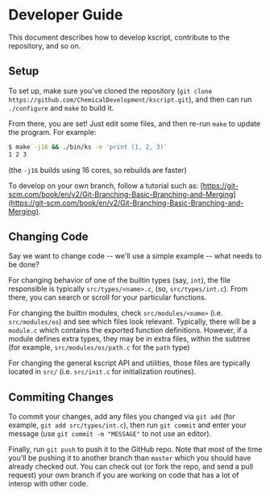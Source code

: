 # Developer Guide

This document describes how to develop kscript, contribute to the repository, and so on. 

## Setup

To set up, make sure you've cloned the repository (`git clone https://github.com/ChemicalDevelopment/kscript.git`), and then can run `./configure` and `make` to build it.

From there, you are set! Just edit some files, and then re-run `make` to update the program. For example:

```bash
$ make -j16 && ./bin/ks -e 'print (1, 2, 3)'
1 2 3 
```

(the `-j16` builds using 16 cores, so rebuilds are faster)

To develop on your own branch, follow a tutorial such as: [https://git-scm.com/book/en/v2/Git-Branching-Basic-Branching-and-Merging](https://git-scm.com/book/en/v2/Git-Branching-Basic-Branching-and-Merging).

## Changing Code

Say we want to change code -- we'll use a simple example -- what needs to be done?

For changing behavior of one of the builtin types (say, `int`), the file responsible is typically `src/types/<name>.c`, (so, `src/types/int.c`). From there, you can search or scroll for your particular functions.

For changing the builtin modules, check `src/modules/<name>` (i.e. `src/modules/os`) and see which files look relevant. Typically, there will be a `module.c` which contains the exported function definitions. However, if a module defines extra types, they may be in extra files, within the subtree (for example, `src/modules/os/path.c` for the `path` type)

For changing the general kscript API and utilities, those files are typically located in `src/` (i.e. `src/init.c` for initialization routines).

## Commiting Changes

To commit your changes, add any files you changed via `git add` (for example, `git add src/types/int.c`), then run `git commit` and enter your message (use `git commit -m "MESSAGE"` to not use an editor).

Finally, run `git push` to push it to the GitHub repo. Note that most of the time you'll be pushing it to another branch than `master` which you should have already checked out. You can check out (or fork the repo, and send a pull request) your own branch if you are working on code that has a lot of interop with other code.

